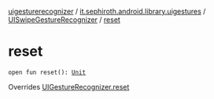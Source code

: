 [uigesturerecognizer](../../index.md) / [it.sephiroth.android.library.uigestures](../index.md) / [UISwipeGestureRecognizer](index.md) / [reset](./reset.md)

# reset

`open fun reset(): `[`Unit`](https://kotlinlang.org/api/latest/jvm/stdlib/kotlin/-unit/index.html)

Overrides [UIGestureRecognizer.reset](../-u-i-gesture-recognizer/reset.md)

